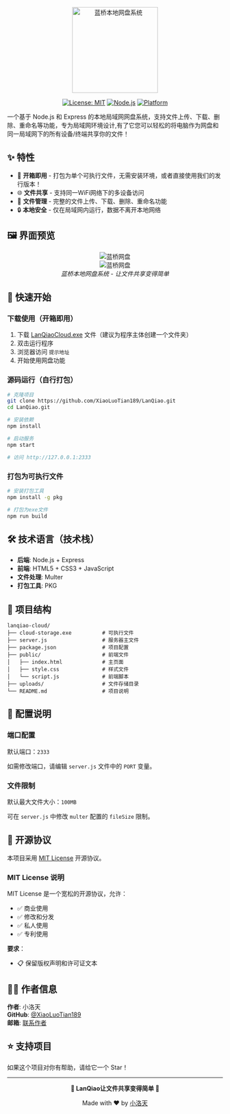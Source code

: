 <div align="center">

<img src="https://youke1.picui.cn/s1/2025/10/24/68faf25b9cf6f.png" alt="蓝桥本地网盘系统" width="200" height="200">

[![License: MIT](https://img.shields.io/badge/License-MIT-yellow.svg)](https://opensource.org/licenses/MIT)
[![Node.js](https://img.shields.io/badge/Node.js-18+-green.svg)](https://nodejs.org/)
[![Platform](https://img.shields.io/badge/Platform-Windows-blue.svg)](https://www.microsoft.com/windows)

</div>
一个基于 Node.js 和 Express 的本地局域网网盘系统，支持文件上传、下载、删除、重命名等功能，专为局域网环境设计,有了它您可以轻松的将电脑作为网盘和同一局域网下的所有设备/终端共享你的文件！


## ✨ 特性

- 🚀 **开箱即用** - 打包为单个可执行文件，无需安装环境，或者直接使用我们的发行版本！
- 🌐 **文件共享** - 支持同一WiFi网络下的多设备访问
- 📁 **文件管理** - 完整的文件上传、下载、删除、重命名功能
- 🔒 **本地安全** - 仅在局域网内运行，数据不离开本地网络



## 🖼️ 界面预览

<div align="center">
  <img src="https://youke1.picui.cn/s1/2025/10/24/68fafc95cb893.jpg" alt="蓝桥网盘">
  <br>
  <img src="https://youke1.picui.cn/s1/2025/10/24/68fafc4676ce2.jpg" alt="蓝桥网盘">
  <br>
  <em>蓝桥本地网盘系统 - 让文件共享变得简单</em>
</div>



## 🚀 快速开始

### 下载使用（开箱即用）

1. 下载 [LanQiaoCloud.exe](https://release-assets.githubusercontent.com/github-production-release-asset/1082296322/3fe79224-43eb-4889-8e6b-c08883145feb?sp=r&sv=2018-11-09&sr=b&spr=https&se=2025-10-24T07%3A35%3A29Z&rscd=attachment%3B+filename%3DLanQiaoCloud.exe&rsct=application%2Foctet-stream&skoid=96c2d410-5711-43a1-aedd-ab1947aa7ab0&sktid=398a6654-997b-47e9-b12b-9515b896b4de&skt=2025-10-24T06%3A34%3A48Z&ske=2025-10-24T07%3A35%3A29Z&sks=b&skv=2018-11-09&sig=dPwLNN41SacMEWoo4hs3y0S1cr0mhckKiSHn8Lf2Sk4%3D&jwt=eyJ0eXAiOiJKV1QiLCJhbGciOiJIUzI1NiJ9.eyJpc3MiOiJnaXRodWIuY29tIiwiYXVkIjoicmVsZWFzZS1hc3NldHMuZ2l0aHVidXNlcmNvbnRlbnQuY29tIiwia2V5Ijoia2V5MSIsImV4cCI6MTc2MTI5MDM4MSwibmJmIjoxNzYxMjg4NTgxLCJwYXRoIjoicmVsZWFzZWFzc2V0cHJvZHVjdGlvbi5ibG9iLmNvcmUud2luZG93cy5uZXQifQ.IsV9t3cCEhVxDY_Qv2QunfFZ2rK_rGxqj2-bLtCAvos&response-content-disposition=attachment%3B%20filename%3DLanQiaoCloud.exe&response-content-type=application%2Foctet-stream) 文件（建议为程序主体创建一个文件夹）
2. 双击运行程序
3. 浏览器访问 `提示地址`
4. 开始使用网盘功能

### 源码运行（自行打包）

```bash
# 克隆项目
git clone https://github.com/XiaoLuoTian189/LanQiao.git
cd LanQiao.git

# 安装依赖
npm install

# 启动服务
npm start

# 访问 http://127.0.0.1:2333
```

### 打包为可执行文件

```bash
# 安装打包工具
npm install -g pkg

# 打包为exe文件
npm run build
```



## 🛠️ 技术语言（技术栈）

- **后端**: Node.js + Express
- **前端**: HTML5 + CSS3 + JavaScript
- **文件处理**: Multer
- **打包工具**: PKG



## 📁 项目结构

```
lanqiao-cloud/
├── cloud-storage.exe          # 可执行文件
├── server.js                  # 服务器主文件
├── package.json               # 项目配置
├── public/                    # 前端文件
│   ├── index.html             # 主页面
│   ├── style.css              # 样式文件
│   └── script.js              # 前端脚本
├── uploads/                   # 文件存储目录
└── README.md                  # 项目说明
```



## 🔧 配置说明

### 端口配置

默认端口：`2333`

如需修改端口，请编辑 `server.js` 文件中的 `PORT` 变量。

### 文件限制

默认最大文件大小：`100MB`

可在 `server.js` 中修改 `multer` 配置的 `fileSize` 限制。



## 📄 开源协议

本项目采用 [MIT License](LICENSE) 开源协议。

### MIT License 说明

MIT License 是一个宽松的开源协议，允许：

- ✅ 商业使用
- ✅ 修改和分发
- ✅ 私人使用
- ✅ 专利使用

**要求**：
- 📋 保留版权声明和许可证文本



## 👨‍💻 作者信息

**作者**: 小洛天  
**GitHub**: [@XiaoLuoTian189](https://github.com/XiaoLuoTian189)  
**邮箱**: [联系作者](mailto:wanghaotianscimir@gmail.com)




## ⭐ 支持项目

如果这个项目对你有帮助，请给它一个 Star！

---

<div align="center">

**🌟 LanQiao让文件共享变得简单 🌟**

Made with ❤️ by [小洛天](https://github.com/XiaoLuoTian189)

</div>







